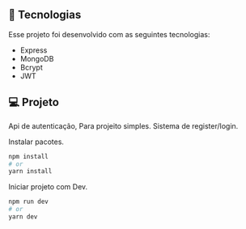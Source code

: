 ## 🚀 Tecnologias

Esse projeto foi desenvolvido com as seguintes tecnologias:

- Express
- MongoDB
- Bcrypt
- JWT

## 💻 Projeto

Api de autenticação, Para projeito simples. Sistema de register/login.

Instalar pacotes.

```sh
npm install
# or
yarn install
```

Iniciar projeto com Dev.

```sh
npm run dev
# or
yarn dev
```
